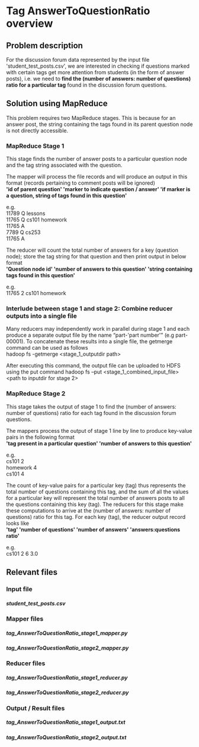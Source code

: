 # Tag AnswerToQuestionRatio overview

## Problem description

For the discussion forum data represented by the input file 'student_test_posts.csv', we are interested in checking if questions marked with certain tags get more attention from students (in the form of answer posts), i.e. we need to **find the (number of answers: number of questions) ratio for a particular tag** found in the discussion forum questions.

## Solution using MapReduce

This problem requires two MapReduce stages. This is because for an answer post, the string containing the tags found in its parent question node is not directly accessible.

### MapReduce Stage 1

This stage finds the number of answer posts to a particular question node and the tag string associated with the question. 

The mapper will process the file records and will produce an output in this format (records pertaining to comment posts will be ignored)  
**'id of parent question'     'marker to indicate question / answer' 	    'if marker is a question, string of tags found in this question'**

e.g.   
11789	Q	lessons  
11765	Q	cs101	homework  
11765	A   
7789	Q	cs253   
11765	A   

The reducer will count the total number of answers for a key (question node); store the tag string for that question and then print output in below format  
**'Question node id' 'number of answers to this question'	    'string containing tags found in this question'**

e.g.   
11765	2	cs101	homework   

### Interlude between stage 1 and stage 2: Combine reducer outputs into a single file

Many reducers may independently work in parallel during stage 1 and each produce a separate output file by the name “part-'part number'” (e.g part-00001). To concatenate these results into a single file, the getmerge command can be used as follows  
hadoop fs -getmerge <stage_1_outputdir path>    <local path to new file which will contain concatenated results>

After executing this command, the output file can be uploaded to HDFS using the put command
hadoop fs –put    <stage_1_combined_input_file>    <path to inputdir for stage 2>


### MapReduce Stage 2

This stage takes the output of stage 1 to find the (number of answers: number of questions) ratio for each tag found in the discussion forum questions.  

The mappers process the output of stage 1 line by line to produce key-value pairs in the following format  
**'tag present in  a particular question'        'number of answers to this question'**

e.g.  
cs101	2   
homework 4   
cs101	4   

The count of key-value pairs for a particular key (tag) thus represents the total number of questions containing this tag, and the sum of all the values for a particular key will represent the total number of answers posts to all the questions containing this key (tag). The reducers for this stage make these computations to arrive at the (number of answers: number of questions) ratio for this tag. For each key (tag), the reducer output record looks like  
**'tag'	    'number of questions'	    'number of answers'	    'answers:questions ratio'**

e.g. 	
cs101	2	6	3.0

## Relevant files

### Input file
##### student_test_posts.csv

### Mapper files
##### tag_AnswerToQuestionRatio_stage1_mapper.py 
##### tag_AnswerToQuestionRatio_stage2_mapper.py

### Reducer files 
##### tag_AnswerToQuestionRatio_stage1_reducer.py 
##### tag_AnswerToQuestionRatio_stage2_reducer.py

### Output / Result files 
##### tag_AnswerToQuestionRatio_stage1_output.txt 
##### tag_AnswerToQuestionRatio_stage2_output.txt
